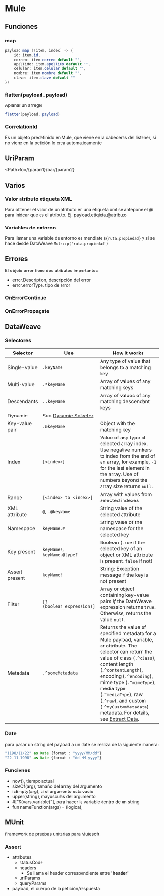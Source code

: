 # Mule

## Funciones

### map

~~~java
payload map ((item, index) -> {
	id: item.id,
	correo: item.correo default "",
	apellido: item.apellido default "",
	celular: item.celular default "",
	nombre: item.nombre default "",
	clave: item.clave default ""
})
~~~

### flatten(payload..payload)

Aplanar un arreglo

~~~java
flatten(payload..payload)
~~~

### CorrelationId

Es un objeto predefinido en Mule, que viene en la cabeceras del listener, si no viene en la petición lo crea automaticamente

## UriParam

\<Path>foo/{param1}/bar/{param2}

## Varios

### Valor atributo etiqueta XML

Para obtener el valor de un atributo en una etiqueta xml se antepone el @ para inidcar que es el atributo. Ej. payload.etiqieta.@atributo

### Variables de entorno

Para llamar una variable de entorno es mendiate `${ruta.propiedad}` y si se hace desde DataWeave `Mule::p('ruta.propiedad')`

## Errores

El objeto error tiene dos atributos importantes

* error.Description, descripciòn del error
* error.errorType. tipo de error

### OnErrorContinue

### OnErrorPropagate

## DataWeave

### Selectores

| Selector       | Use                                                          | How it works                                                 |
| -------------- | ------------------------------------------------------------ | ------------------------------------------------------------ |
| Single-value   | `.keyName`                                                   | Any type of value that belongs to a matching key             |
| Multi-value    | `.*keyName`                                                  | Array of values of any matching keys                         |
| Descendants    | `..keyName`                                                  | Array of values of any matching descendant keys              |
| Dynamic        | See [Dynamic Selector](https://docs.mulesoft.com/dataweave/2.4/dataweave-selectors#dynamic_selector). |                                                              |
| Key-value pair | `.&keyName`                                                  | Object with the matching key                                 |
| Index          | `[<index>]`                                                  | Value of any type at selected array index. Use negative numbers to index from the end of an array, for example, `-1` for the last element in the array. Use of numbers beyond the array size returns `null`. |
| Range          | `[<index> to <index>]`                                       | Array with values from selected indexes                      |
| XML attribute  | `@`, `.@keyName`                                             | String value of the selected attribute                       |
| Namespace      | `keyName.#`                                                  | String value of the namespace for the selected key           |
| Key present    | `keyName?`, `keyName.@type?`                                 | Boolean (`true` if the selected key of an object or XML attribute is present, `false` if not) |
| Assert present | `keyName!`                                                   | String: Exception message if the key is not present          |
| Filter         | `[?(boolean_expression)]`                                    | Array or object containing key-value pairs *if* the DataWeave expression returns `true`. Otherwise, returns the value `null`. |
| Metadata       | `.^someMetadata`                                             | Returns the value of specified metadata for a Mule payload, variable, or attribute. The selector can return the value of class (`.^class`), content length (`.^contentLength`), encoding (`.^encoding`), mime type (`.^mimeType`), media type (`.^mediaType`), raw (`.^raw`), and custom (`.^myCustomMetadata`) metadata. For details, see [Extract Data](https://docs.mulesoft.com/dataweave/2.4/dataweave-cookbook-extract-data#selector_metadata). |

### Date

para pasar un string del payload a un date se realiza de la siguiente manera:

~~~typescript
"1198/11/22" as Date {format : "yyyy/MM/dd"}
"22-11-1998" as Date {format : "dd-MM-yyyy"}
~~~

### Funciones

* now(), tiempo actual
* sizeOf(arg), tamaño del array del argumento
* isEmpty(arg), si el argumento esta vacio
* upper(string), mayusculas del argumento
* #["$(vars.variable)"], para hacer la variable dentro de un string
* fun nameFunction(args) = (logica), 

## MUnit

Framework de pruebas unitarias para Mulesoft

### Assert

* attributes
  * statusCode
  * headers
    * Se llama el header correspondiente entre **'header'**
  * uriParams
  * queryParams
* payload, el cuerpo de la petición/respuesta
